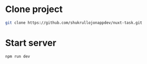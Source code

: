# Clone project

```bash
git clone https://github.com/shukrullojonappdev/nuxt-task.git
```

# Start server

```bash
npm run dev
```
